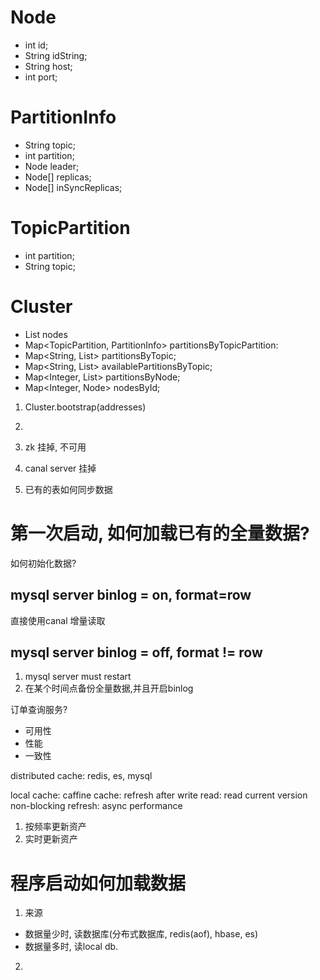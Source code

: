 # Node
 - int id;
 - String idString;
 - String host;
 - int port;

# PartitionInfo
 - String topic;
 - int partition;
 - Node leader;
 - Node[] replicas;
 - Node[] inSyncReplicas;

# TopicPartition
 - int partition;
 - String topic;

# Cluster
 - List<Node> nodes
 - Map<TopicPartition, PartitionInfo> partitionsByTopicPartition:
 - Map<String, List<PartitionInfo>> partitionsByTopic;
 - Map<String, List<PartitionInfo>> availablePartitionsByTopic;
 - Map<Integer, List<PartitionInfo>> partitionsByNode;
 - Map<Integer, Node> nodesById;




1. Cluster.bootstrap(addresses)
2.


1. zk 挂掉, 不可用
2. canal server 挂掉
3. 已有的表如何同步数据

# 第一次启动, 如何加载已有的全量数据?
  如何初始化数据?

## mysql server binlog = on, format=row
   直接使用canal 增量读取

## mysql server binlog = off, format != row
  1. mysql server must restart
  2. 在某个时间点备份全量数据,并且开启binlog






订单查询服务?
- 可用性
- 性能
- 一致性

distributed cache:
redis, es, mysql

local cache:
caffine cache: refresh after write
read: read current version  non-blocking
refresh: async
performance


1. 按频率更新资产
2. 实时更新资产




# 程序启动如何加载数据
1. 来源
 - 数据量少时, 读数据库(分布式数据库, redis(aof), hbase, es)
 - 数据量多时, 读local db.  
2.
